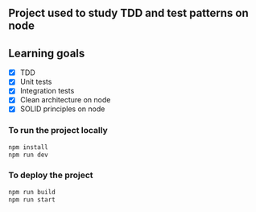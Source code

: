 ## Project used to study TDD and test patterns on node

## Learning goals
- [X] TDD
- [X] Unit tests
- [X] Integration tests
- [X] Clean architecture on node
- [X] SOLID principles on node

### To run the project locally
``` bash
npm install
npm run dev
```

### To deploy the project
``` bash
npm run build
npm run start
```
